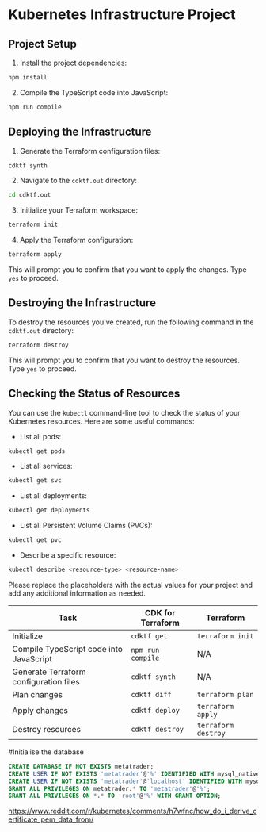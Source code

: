 # Kubernetes Infrastructure Project

## Project Setup

1. Install the project dependencies:

```bash
npm install
```

2. Compile the TypeScript code into JavaScript:

```bash
npm run compile
```

## Deploying the Infrastructure

1. Generate the Terraform configuration files:

```bash
cdktf synth
```

2. Navigate to the `cdktf.out` directory:

```bash
cd cdktf.out
```

3. Initialize your Terraform workspace:

```bash
terraform init
```

4. Apply the Terraform configuration:

```bash
terraform apply
```

This will prompt you to confirm that you want to apply the changes. Type `yes` to proceed.

## Destroying the Infrastructure

To destroy the resources you've created, run the following command in the `cdktf.out` directory:

```bash
terraform destroy
```

This will prompt you to confirm that you want to destroy the resources. Type `yes` to proceed.

## Checking the Status of Resources

You can use the `kubectl` command-line tool to check the status of your Kubernetes resources. Here are some useful
commands:

- List all pods:

```bash
kubectl get pods
```

- List all services:

```bash
kubectl get svc
```

- List all deployments:

```bash
kubectl get deployments
```

- List all Persistent Volume Claims (PVCs):

```bash
kubectl get pvc
```

- Describe a specific resource:

```bash
kubectl describe <resource-type> <resource-name>
```

Please replace the placeholders with the actual values for your project and add any additional information as needed.

| Task                                    | CDK for Terraform | Terraform           |
|-----------------------------------------|-------------------|---------------------|
| Initialize                              | `cdktf get`       | `terraform init`    |
| Compile TypeScript code into JavaScript | `npm run compile` | N/A                 |
| Generate Terraform configuration files  | `cdktf synth`     | N/A                 |
| Plan changes                            | `cdktf diff`      | `terraform plan`    |
| Apply changes                           | `cdktf deploy`    | `terraform apply`   |
| Destroy resources                       | `cdktf destroy`   | `terraform destroy` |

#Initialise the database

```sql
CREATE DATABASE IF NOT EXISTS metatrader;
CREATE USER IF NOT EXISTS 'metatrader'@'%' IDENTIFIED WITH mysql_native_password BY 'password';
CREATE USER IF NOT EXISTS 'metatrader'@'localhost' IDENTIFIED WITH mysql_native_password BY 'password';
GRANT ALL PRIVILEGES ON metatrader.* TO 'metatrader'@'%';
GRANT ALL PRIVILEGES ON *.* TO 'root'@'%' WITH GRANT OPTION;
```

https://www.reddit.com/r/kubernetes/comments/h7wfnc/how_do_i_derive_certificate_pem_data_from/

